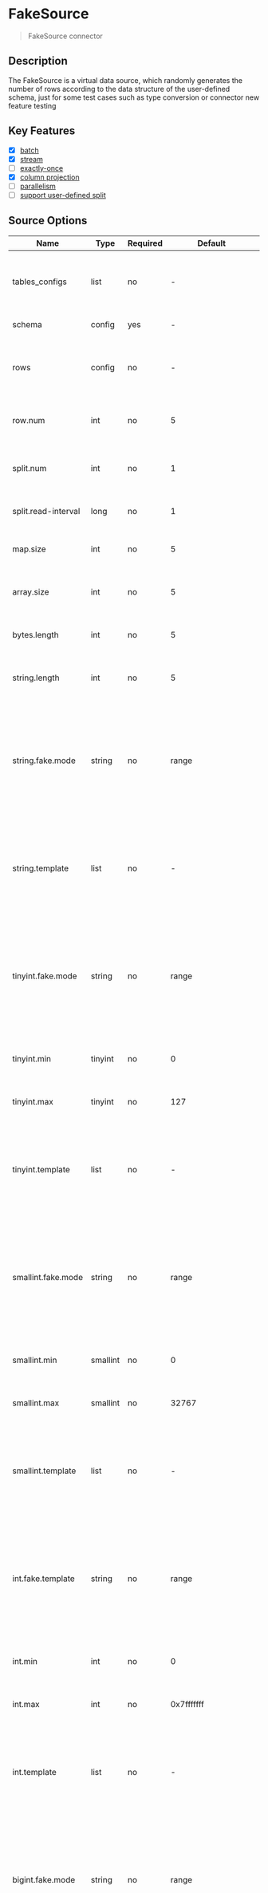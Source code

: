 # FakeSource

> FakeSource connector

## Description

The FakeSource is a virtual data source, which randomly generates the number of rows according to the data structure of the user-defined schema,
just for some test cases such as type conversion or connector new feature testing

## Key Features

- [x] [batch](../../concept/connector-v2-features.md)
- [x] [stream](../../concept/connector-v2-features.md)
- [ ] [exactly-once](../../concept/connector-v2-features.md)
- [x] [column projection](../../concept/connector-v2-features.md)
- [ ] [parallelism](../../concept/connector-v2-features.md)
- [ ] [support user-defined split](../../concept/connector-v2-features.md)

## Source Options

|        Name         |   Type   | Required |         Default         |                                                                                      Description                                                                                      |
|---------------------|----------|----------|-------------------------|---------------------------------------------------------------------------------------------------------------------------------------------------------------------------------------|
| tables_configs      | list     | no       | -                       | Define Multiple FakeSource, each item can contains the whole fake source config description below                                                                                     |
| schema              | config   | yes      | -                       | Define Schema information                                                                                                                                                             |
| rows                | config   | no       | -                       | The row list of fake data output per degree of parallelism see title `Options rows Case`.                                                                                             |
| row.num             | int      | no       | 5                       | The total number of data generated per degree of parallelism                                                                                                                          |
| split.num           | int      | no       | 1                       | the number of splits generated by the enumerator for each degree of parallelism                                                                                                       |
| split.read-interval | long     | no       | 1                       | The interval(mills) between two split reads in a reader                                                                                                                               |
| map.size            | int      | no       | 5                       | The size of `map` type that connector generated                                                                                                                                       |
| array.size          | int      | no       | 5                       | The size of `array` type that connector generated                                                                                                                                     |
| bytes.length        | int      | no       | 5                       | The length of `bytes` type that connector generated                                                                                                                                   |
| string.length       | int      | no       | 5                       | The length of `string` type that connector generated                                                                                                                                  |
| string.fake.mode    | string   | no       | range                   | The fake mode of generating string data, support `range` and `template`, default `range`，if use configured it to `template`, user should also configured `string.template` option     |
| string.template     | list     | no       | -                       | The template list of string type that connector generated, if user configured it, connector will randomly select an item from the template list                                       |
| tinyint.fake.mode   | string   | no       | range                   | The fake mode of generating tinyint data, support `range` and `template`, default `range`，if use configured it to `template`, user should also configured `tinyint.template` option   |
| tinyint.min         | tinyint  | no       | 0                       | The min value of tinyint data that connector generated                                                                                                                                |
| tinyint.max         | tinyint  | no       | 127                     | The max value of tinyint data that connector generated                                                                                                                                |
| tinyint.template    | list     | no       | -                       | The template list of tinyint type that connector generated, if user configured it, connector will randomly select an item from the template list                                      |
| smallint.fake.mode  | string   | no       | range                   | The fake mode of generating smallint data, support `range` and `template`, default `range`，if use configured it to `template`, user should also configured `smallint.template` option |
| smallint.min        | smallint | no       | 0                       | The min value of smallint data that connector generated                                                                                                                               |
| smallint.max        | smallint | no       | 32767                   | The max value of smallint data that connector generated                                                                                                                               |
| smallint.template   | list     | no       | -                       | The template list of smallint type that connector generated, if user configured it, connector will randomly select an item from the template list                                     |
| int.fake.template   | string   | no       | range                   | The fake mode of generating int data, support `range` and `template`, default `range`，if use configured it to `template`, user should also configured `int.template` option           |
| int.min             | int      | no       | 0                       | The min value of int data that connector generated                                                                                                                                    |
| int.max             | int      | no       | 0x7fffffff              | The max value of int data that connector generated                                                                                                                                    |
| int.template        | list     | no       | -                       | The template list of int type that connector generated, if user configured it, connector will randomly select an item from the template list                                          |
| bigint.fake.mode    | string   | no       | range                   | The fake mode of generating bigint data, support `range` and `template`, default `range`，if use configured it to `template`, user should also configured `bigint.template` option     |
| bigint.min          | bigint   | no       | 0                       | The min value of bigint data that connector generated                                                                                                                                 |
| bigint.max          | bigint   | no       | 0x7fffffffffffffff      | The max value of bigint data that connector generated                                                                                                                                 |
| bigint.template     | list     | no       | -                       | The template list of bigint type that connector generated, if user configured it, connector will randomly select an item from the template list                                       |
| float.fake.mode     | string   | no       | range                   | The fake mode of generating float data, support `range` and `template`, default `range`，if use configured it to `template`, user should also configured `float.template` option       |
| float.min           | float    | no       | 0                       | The min value of float data that connector generated                                                                                                                                  |
| float.max           | float    | no       | 0x1.fffffeP+127         | The max value of float data that connector generated                                                                                                                                  |
| float.template      | list     | no       | -                       | The template list of float type that connector generated, if user configured it, connector will randomly select an item from the template list                                        |
| double.fake.mode    | string   | no       | range                   | The fake mode of generating float data, support `range` and `template`, default `range`，if use configured it to `template`, user should also configured `double.template` option      |
| double.min          | double   | no       | 0                       | The min value of double data that connector generated                                                                                                                                 |
| double.max          | double   | no       | 0x1.fffffffffffffP+1023 | The max value of double data that connector generated                                                                                                                                 |
| double.template     | list     | no       | -                       | The template list of double type that connector generated, if user configured it, connector will randomly select an item from the template list                                       |
| common-options      |          | no       | -                       | Source plugin common parameters, please refer to [Source Common Options](common-options.md) for details                                                                               |

## Task Example

### Simple:

> This example Randomly generates data of a specified type

```hocon
schema = {
  fields {
    c_map = "map<string, array<int>>"
    c_array = "array<int>"
    c_string = string
    c_boolean = boolean
    c_tinyint = tinyint
    c_smallint = smallint
    c_int = int
    c_bigint = bigint
    c_float = float
    c_double = double
    c_decimal = "decimal(30, 8)"
    c_null = "null"
    c_bytes = bytes
    c_date = date
    c_timestamp = timestamp
    c_row = {
      c_map = "map<string, map<string, string>>"
      c_array = "array<int>"
      c_string = string
      c_boolean = boolean
      c_tinyint = tinyint
      c_smallint = smallint
      c_int = int
      c_bigint = bigint
      c_float = float
      c_double = double
      c_decimal = "decimal(30, 8)"
      c_null = "null"
      c_bytes = bytes
      c_date = date
      c_timestamp = timestamp
    }
  }
}
```

### Random Generation

> 16 data matching the type are randomly generated

```hocon
source {
  # This is a example input plugin **only for test and demonstrate the feature input plugin**
  FakeSource {
    row.num = 16
    schema = {
      fields {
        c_map = "map<string, string>"
        c_array = "array<int>"
        c_string = string
        c_boolean = boolean
        c_tinyint = tinyint
        c_smallint = smallint
        c_int = int
        c_bigint = bigint
        c_float = float
        c_double = double
        c_decimal = "decimal(30, 8)"
        c_null = "null"
        c_bytes = bytes
        c_date = date
        c_timestamp = timestamp
      }
    }
    result_table_name = "fake"
  }
}
```

### Customize the data content Simple:

> This is a self-defining data source information, defining whether each piece of data is an add or delete modification operation, and defining what each field stores

```hocon
source {
  FakeSource {
    schema = {
      fields {
        c_map = "map<string, string>"
        c_array = "array<int>"
        c_string = string
        c_boolean = boolean
        c_tinyint = tinyint
        c_smallint = smallint
        c_int = int
        c_bigint = bigint
        c_float = float
        c_double = double
        c_decimal = "decimal(30, 8)"
        c_null = "null"
        c_bytes = bytes
        c_date = date
        c_timestamp = timestamp
      }
    }
    rows = [
      {
        kind = INSERT
        fields = [{"a": "b"}, [101], "c_string", true, 117, 15987, 56387395, 7084913402530365000, 1.23, 1.23, "2924137191386439303744.39292216", null, "bWlJWmo=", "2023-04-22", "2023-04-22T23:20:58"]
      }
      {
        kind = UPDATE_BEFORE
        fields = [{"a": "c"}, [102], "c_string", true, 117, 15987, 56387395, 7084913402530365000, 1.23, 1.23, "2924137191386439303744.39292216", null, "bWlJWmo=", "2023-04-22", "2023-04-22T23:20:58"]
      }
      {
        kind = UPDATE_AFTER
        fields = [{"a": "e"}, [103], "c_string", true, 117, 15987, 56387395, 7084913402530365000, 1.23, 1.23, "2924137191386439303744.39292216", null, "bWlJWmo=", "2023-04-22", "2023-04-22T23:20:58"]
      }
      {
        kind = DELETE
        fields = [{"a": "f"}, [104], "c_string", true, 117, 15987, 56387395, 7084913402530365000, 1.23, 1.23, "2924137191386439303744.39292216", null, "bWlJWmo=", "2023-04-22", "2023-04-22T23:20:58"]
      }
    ]
  }
}
```

### Specified Data number Simple:

> This case specifies the number of data generated and the length of the generated value

```hocon
FakeSource {
  row.num = 10
  map.size = 10
  array.size = 10
  bytes.length = 10
  string.length = 10
  schema = {
    fields {
      c_map = "map<string, array<int>>"
      c_array = "array<int>"
      c_string = string
      c_boolean = boolean
      c_tinyint = tinyint
      c_smallint = smallint
      c_int = int
      c_bigint = bigint
      c_float = float
      c_double = double
      c_decimal = "decimal(30, 8)"
      c_null = "null"
      c_bytes = bytes
      c_date = date
      c_timestamp = timestamp
      c_row = {
        c_map = "map<string, map<string, string>>"
        c_array = "array<int>"
        c_string = string
        c_boolean = boolean
        c_tinyint = tinyint
        c_smallint = smallint
        c_int = int
        c_bigint = bigint
        c_float = float
        c_double = double
        c_decimal = "decimal(30, 8)"
        c_null = "null"
        c_bytes = bytes
        c_date = date
        c_timestamp = timestamp
      }
    }
  }
}
```

### Template data Simple:

> Randomly generated according to the specified template

Using template

```hocon
FakeSource {
  row.num = 5
  string.fake.mode = "template"
  string.template = ["tyrantlucifer", "hailin", "kris", "fanjia", "zongwen", "gaojun"]
  tinyint.fake.mode = "template"
  tinyint.template = [1, 2, 3, 4, 5, 6, 7, 8, 9]
  smalling.fake.mode = "template"
  smallint.template = [10, 11, 12, 13, 14, 15, 16, 17, 18, 19]
  int.fake.mode = "template"
  int.template = [20, 21, 22, 23, 24, 25, 26, 27, 28, 29]
  bigint.fake.mode = "template"
  bigint.template = [30, 31, 32, 33, 34, 35, 36, 37, 38, 39]
  float.fake.mode = "template"
  float.template = [40.0, 41.0, 42.0, 43.0]
  double.fake.mode = "template"
  double.template = [44.0, 45.0, 46.0, 47.0]
  schema {
    fields {
      c_string = string
      c_tinyint = tinyint
      c_smallint = smallint
      c_int = int
      c_bigint = bigint
      c_float = float
      c_double = double
    }
  }
}
```

### Range data Simple:

> The specified data generation range is randomly generated

```hocon
FakeSource {
  row.num = 5
  string.template = ["tyrantlucifer", "hailin", "kris", "fanjia", "zongwen", "gaojun"]
  tinyint.min = 1
  tinyint.max = 9
  smallint.min = 10
  smallint.max = 19
  int.min = 20
  int.max = 29
  bigint.min = 30
  bigint.max = 39
  float.min = 40.0
  float.max = 43.0
  double.min = 44.0
  double.max = 47.0
  schema {
    fields {
      c_string = string
      c_tinyint = tinyint
      c_smallint = smallint
      c_int = int
      c_bigint = bigint
      c_float = float
      c_double = double
    }
  }
}
```

### Generate Multiple tables

> This is a case of generating a multi-data source test.table1 and test.table2

```hocon
FakeSource {
  tables_configs = [
    {
      row.num = 16
      schema {
        table = "test.table1"
        fields {
          c_string = string
          c_tinyint = tinyint
          c_smallint = smallint
          c_int = int
          c_bigint = bigint
          c_float = float
          c_double = double
        }
      }
    },
    {
      row.num = 17
      schema {
        table = "test.table2"
        fields {
          c_string = string
          c_tinyint = tinyint
          c_smallint = smallint
          c_int = int
          c_bigint = bigint
          c_float = float
          c_double = double
        }
      }
    }
  ]
}
```

### Options `rows` Case

```hocon
rows = [
  {
    kind = INSERT
    fields = [1, "A", 100]
  },
  {
    kind = UPDATE_BEFORE
    fields = [1, "A", 100]
  },
  {
    kind = UPDATE_AFTER
    fields = [1, "A_1", 100]
  },
  {
    kind = DELETE
    fields = [1, "A_1", 100]
  }
]
```

### Options `table-names` Case

```agsl
FakeSource {
    table-names = ["test.table1", "test.table2"]
    schema = {
        table = "database.schema.table"
        ...
    }
    ...
}
```

## Changelog

### 2.2.0-beta 2022-09-26

- Add FakeSource Source Connector

### 2.3.0-beta 2022-10-20

- [Improve] Supports direct definition of data values(row) ([2839](https://github.com/apache/seatunnel/pull/2839))
- [Improve] Improve fake source connector: ([2944](https://github.com/apache/seatunnel/pull/2944))
  - Support user-defined map size
  - Support user-defined array size
  - Support user-defined string length
  - Support user-defined bytes length
- [Improve] Support multiple splits for fake source connector ([2974](https://github.com/apache/seatunnel/pull/2974))
- [Improve] Supports setting the number of splits per parallelism and the reading interval between two splits ([3098](https://github.com/apache/seatunnel/pull/3098))

### next version

- [Feature] Support config fake data rows [3865](https://github.com/apache/seatunnel/pull/3865)
- [Feature] Support config template or range for fake data [3932](https://github.com/apache/seatunnel/pull/3932)

